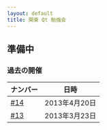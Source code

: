 ```yaml
---
layout: default
title: 関東 Qt 勉強会
---
```


## 準備中

### 過去の開催
ナンバー                | 日時
----------------------  | -------------
[#14](archive/014.html) | 2013年4月20日
[#13]()                 | 2013年3月23日

